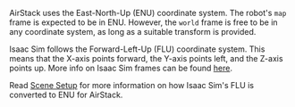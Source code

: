 
AirStack uses the East-North-Up (ENU) coordinate system. The robot's `map` frame is expected to be in ENU. However, the `world` frame is free to be in any coordinate system, as long as a suitable transform is provided.

Isaac Sim follows the Forward-Left-Up (FLU) coordinate system. This means that the X-axis points forward, the Y-axis points left, and the Z-axis points up. More info on Isaac Sim frames can be found [here](https://docs.omniverse.nvidia.com/isaacsim/latest/reference_conventions.html).

Read [Scene Setup](../simulation/isaac_sim/scene_setup.md#frame-conventions) for more information on how Isaac Sim's FLU is converted to ENU for AirStack.

